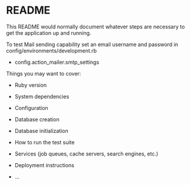 # README

This README would normally document whatever steps are necessary to get the
application up and running.

To test Mail sending capability
set an email username and password in
config/environments/development.rb 
* config.action_mailer.smtp_settings


Things you may want to cover:

* Ruby version

* System dependencies

* Configuration

* Database creation

* Database initialization

* How to run the test suite

* Services (job queues, cache servers, search engines, etc.)

* Deployment instructions

* ...
